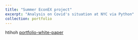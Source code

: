 ```yaml
---
title: "Summer EconEX project"
excerpt: "Analysis on Covid's situation at NYC via Python"
collection: portfolio
---
```


htihoh
[portfolio-white-paper](https://github.com/Yumian-Cui/Yumian-Cui.github.io/blob/master/files/EconEx-white-paper.pdf)
